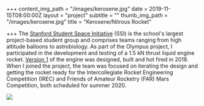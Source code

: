 +++
content_img_path = "/images/kerosene.jpg"
date = 2019-11-15T08:00:00Z
layout = "project"
subtitle = ""
thumb_img_path = "/images/kerosene.jpg"
title = "Kerosene/Nitrous Rocket"

+++
The [Stanford Student Space Initiative](https://stanfordssi.org/) (SSI) is the school's largest project-based student group and comprises teams ranging from high altitude balloons to astrobiology. As part of the Olympus project, I participated in the development and testing of a 1.5 kN thrust liquid engine rocket. [Version 1](https://arc.aiaa.org/doi/10.2514/6.2019-4231) of the engine was designed, built and hot fired in 2018. When I joined the project, the team was focused on iterating the design and getting the rocket ready for the Intercollegiate Rocket Engineering Competition (IREC) and Friends of Amateur Rocketry (FAR) Mars Competition, both scheduled for summer 2020.

![](/images/lathe.jpg)